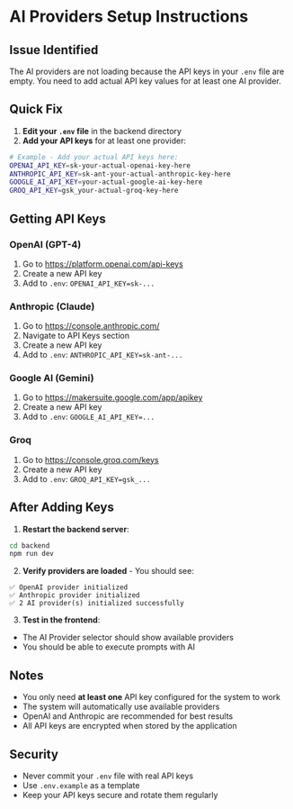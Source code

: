 # AI Providers Setup Instructions

## Issue Identified
The AI providers are not loading because the API keys in your `.env` file are empty. You need to add actual API key values for at least one AI provider.

## Quick Fix

1. **Edit your `.env` file** in the backend directory
2. **Add your API keys** for at least one provider:

```bash
# Example - Add your actual API keys here:
OPENAI_API_KEY=sk-your-actual-openai-key-here
ANTHROPIC_API_KEY=sk-ant-your-actual-anthropic-key-here
GOOGLE_AI_API_KEY=your-actual-google-ai-key-here
GROQ_API_KEY=gsk_your-actual-groq-key-here
```

## Getting API Keys

### OpenAI (GPT-4)
1. Go to https://platform.openai.com/api-keys
2. Create a new API key
3. Add to `.env`: `OPENAI_API_KEY=sk-...`

### Anthropic (Claude)
1. Go to https://console.anthropic.com/
2. Navigate to API Keys section
3. Create a new API key
4. Add to `.env`: `ANTHROPIC_API_KEY=sk-ant-...`

### Google AI (Gemini)
1. Go to https://makersuite.google.com/app/apikey
2. Create a new API key
3. Add to `.env`: `GOOGLE_AI_API_KEY=...`

### Groq
1. Go to https://console.groq.com/keys
2. Create a new API key
3. Add to `.env`: `GROQ_API_KEY=gsk_...`

## After Adding Keys

1. **Restart the backend server**:
```bash
cd backend
npm run dev
```

2. **Verify providers are loaded** - You should see:
```
✅ OpenAI provider initialized
✅ Anthropic provider initialized
✅ 2 AI provider(s) initialized successfully
```

3. **Test in the frontend**:
- The AI Provider selector should show available providers
- You should be able to execute prompts with AI

## Notes

- You only need **at least one** API key configured for the system to work
- The system will automatically use available providers
- OpenAI and Anthropic are recommended for best results
- All API keys are encrypted when stored by the application

## Security

- Never commit your `.env` file with real API keys
- Use `.env.example` as a template
- Keep your API keys secure and rotate them regularly
